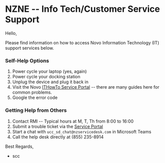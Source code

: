 # NZNE -- Info Tech/Customer Service Support

Hello, 

Please find information on how to access Novo Information Technology (IT) support services below. 

### Self-Help Options
1. Power cycle your laptop (yes, again) 
2. Power cycle your docking station
3. Unplug the device and plug it back in
4. Visit the Novo [ITHowTo Service Portal](https://zymernet.nzcorp.net/sites/newithowto/SitePages/Service%20Portal.aspx) -- there are many guides here for common problems. 
5. Google the error code

### Getting Help from Others
1. Contact RMI -- Typical hours at M, T, Th from 8:00 to 16:00
2. Submit a trouble ticket via the [Service Portal](https://serviceportal.nzcorp.net)
3. Start a chat with `ucc_sd_chat@nzservicedesk.com` in Microsoft Teams
4. Call the help desk directly at (855) 235-8914

Best Regards, 
- scc


